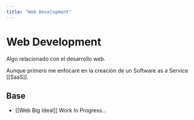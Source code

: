 ```yaml
---
title: "Web Development"
---
```


# Web Development

Algo relacionado con el desarrollo web. 

Aunque primero me enfocaré en la creación de un Software as a Service [[SaaS]].

## Base

- [[Web Big Ideal]] Work In Progress...
